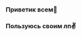### Приветик всем🌚
<!--
**kurillweasnk/kurillweasnk** is a ✨ _special_ ✨ repository because its `README.md` (this file) appears on your GitHub profile.

Here are some ideas to get you started:

- 🔭 Сейчас я занимаюсь ЛонгПоллом ВКонтакте
- ⚡ Бегу как флэш от вируса
-->

### Пользуюсь своим лп✌️
